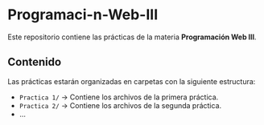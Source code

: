 # Programaci-n-Web-III

Este repositorio contiene las prácticas de la materia **Programación Web III**.

## Contenido

Las prácticas estarán organizadas en carpetas con la siguiente estructura:

- `Practica 1/` → Contiene los archivos de la primera práctica.
- `Practica 2/` → Contiene los archivos de la segunda práctica.
- ...
